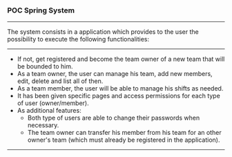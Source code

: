 ### POC Spring System

___

The system consists in a application which provides to the user the possibility to execute the following functionalities:

___

- If not, get registered and become the team owner of a new team that will be bounded to him.
- As a team owner, the user can manage his team, add new members, edit, delete and list all of then.
- As a team member, the user will be able to manage his shifts as needed.  
- It has been given specific pages and access permissions for each type of user (owner/member).
- As additional features:
    - Both type of users are able to change their passwords when necessary. 
    - The team owner can transfer his member from his team for an other owner's team (which must already be registered in the application). 
___

 